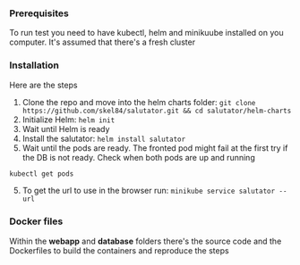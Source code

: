 ### Prerequisites

To run test you need to have kubectl, helm and minikuube installed on you computer. It's assumed that there's a fresh cluster

### Installation

Here are the steps 
1. Clone the repo and move into the helm charts folder: ```git clone https://github.com/skel84/salutator.git && cd salutator/helm-charts```
2. Initialize Helm: ```helm init```
3. Wait until Helm is ready 
4. Install the salutator: ```helm install salutator```
5. Wait until the pods are ready. The fronted pod might fail at the first try if the DB is not ready. Check when both pods are up and running
```sh
kubectl get pods
```
5. To get the url to use in the browser run: ```minikube service salutator --url```

### Docker files

Within the **webapp** and **database** folders there's the source code and the Dockerfiles to build the containers and reproduce the steps

